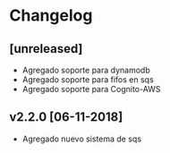 # Changelog

## [unreleased]

- Agregado soporte para dynamodb
- Agregado soporte para fifos en sqs
- Agregado soporte para Cognito-AWS

## v2.2.0 [06-11-2018]

- Agregado nuevo sistema de sqs
